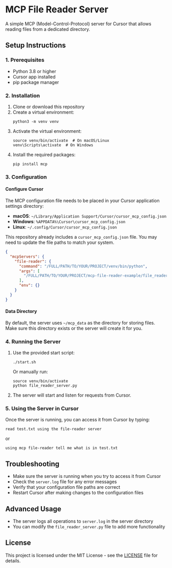 # MCP File Reader Server

A simple MCP (Model-Control-Protocol) server for Cursor that allows reading files from a dedicated directory.

## Setup Instructions

### 1. Prerequisites

- Python 3.8 or higher
- Cursor app installed
- pip package manager

### 2. Installation

1. Clone or download this repository
2. Create a virtual environment:
   ```
   python3 -m venv venv
   ```
3. Activate the virtual environment:
   ```
   source venv/bin/activate  # On macOS/Linux
   venv\Scripts\activate  # On Windows
   ```
4. Install the required packages:
   ```
   pip install mcp
   ```

### 3. Configuration

#### Configure Cursor

The MCP configuration file needs to be placed in your Cursor application settings directory:

- **macOS**: `~/Library/Application Support/Cursor/cursor_mcp_config.json`
- **Windows**: `%APPDATA%\Cursor\cursor_mcp_config.json`
- **Linux**: `~/.config/Cursor/cursor_mcp_config.json`

This repository already includes a `cursor_mcp_config.json` file. You may need to update the file paths to match your system.

```json
{
  "mcpServers": {
    "file-reader": {
      "command": "/FULL/PATH/TO/YOUR/PROJECT/venv/bin/python",
      "args": [
        "/FULL/PATH/TO/YOUR/PROJECT/mcp-file-reader-example/file_reader_server.py"
      ],
      "env": {}
    }
  }
}
```

#### Data Directory

By default, the server uses `~/mcp_data` as the directory for storing files. Make sure this directory exists or the server will create it for you.

### 4. Running the Server

1. Use the provided start script:

   ```
   ./start.sh
   ```

   Or manually run:

   ```
   source venv/bin/activate
   python file_reader_server.py
   ```

2. The server will start and listen for requests from Cursor.

### 5. Using the Server in Cursor

Once the server is running, you can access it from Cursor by typing:

```
read test.txt using the file-reader server
```

or

```
using mcp file-reader tell me what is in test.txt
```

## Troubleshooting

- Make sure the server is running when you try to access it from Cursor
- Check the `server.log` file for any error messages
- Verify that your configuration file paths are correct
- Restart Cursor after making changes to the configuration files

## Advanced Usage

- The server logs all operations to `server.log` in the server directory
- You can modify the `file_reader_server.py` file to add more functionality

## License

This project is licensed under the MIT License - see the [LICENSE](LICENSE) file for details.
